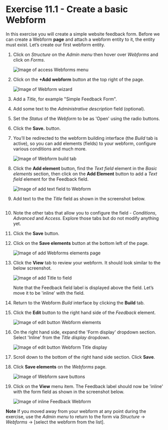# Exercise 11.1 - Create a basic Webform

In this exercise you will create a simple website feedback form. Before we can create a Webform **page** and attach a webform entity to it, the entity must exist. Let’s create our first webform entity.

1.  Click on _Structure_ on the _Admin menu_ then hover over _Webforms_ and click on _Forms_.

    ![Image of access Webforms menu](../.gitbook/assets/Ex-11-1-Webform-1.png)
2.  Click on the **+Add webform** button at the top right of the page.

    ![Image of Webform wizard](../.gitbook/assets/Ex-11-1-Webform-2.png)
3. Add a _Title_, for example "Simple Feedback Form".
4. Add some text to the _Administrative description_ field (optional).
5. Set the _Status_ of the _Webform_ to be as 'Open' using the radio buttons.
6. Click the **Save.** button.
7.  You’ll be redirected to the webform building interface (the _Build_ tab is active), so you can add elements (fields) to your webform, configure various conditions and much more.

    ![Image of Webform build tab](../.gitbook/assets/Ex-11-1-Webform-3.png)
8.  Click the **Add element** button, find the _Text field_ element in the _Basic elements_ section, then click on the **Add Element** button to add a _Text field_ element for the Feedback field.

    ![Image of add text field to Webform](../.gitbook/assets/Ex-11-1-Webform-4.png)
9.  Add text to the the _Title_ field as shown in the screenshot below.

    <figure><img src="../.gitbook/assets/image (3) (1) (1).png" alt=""><figcaption></figcaption></figure>
10. Note the other tabs that allow you to configure the field - _Conditions_, _Advanced_ and _Access_. Explore those tabs but do not modify anything yet.
11. Click the **Save** button.
12. Click on the **Save elements** button at the bottom left of the page.

    ![Image of add Webforms elements page](../.gitbook/assets/Ex-11-1-Webform-6.png)
13. Click the **View** tab to review your webform. It should look similar to the below screenshot.

    ![Image of add Title to field](../.gitbook/assets/Ex-11-1-Webform-7.png)

    Note that the Feedback field label is displayed above the field. Let’s move it to be 'inline' with the field.
14. Return to the Webform _Build_ interface by clicking the **Build** tab.
15. Click the **Edit** button to the right hand side of the _Feedback_ element.

    ![Image of edit button Webform elements](../.gitbook/assets/Ex-11-1-Webform-8.png)
16. On the right hand side, expand the 'Form display' dropdown section. Select 'Inline' from the _Title display_ dropdown.

    ![Image of edit button Webform Title display](../.gitbook/assets/Ex-11-1-Webform-9.png)
17. Scroll down to the bottom of the right hand side section. Click **Save**.
18. Click **Save elements** on the _Webforms_ page.

    ![Image of Webform save buttons](../.gitbook/assets/Ex-11-1-Webform-10.png)
19. Click on the **View** menu item. The Feedback label should now be 'inline' with the form field as shown in the screenshot below.

    ![Image of inline Feedback Webform](../.gitbook/assets/Ex-11-1-Webform-11.png)



**Note** If you moved away from your webform at any point during the exercise, use the _Admin menu_ to return to the form via _Structure_ → _Webforms_ → \[select the webform from the list].
